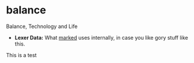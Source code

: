 # balance
Balance, Technology and Life

- **Lexer Data:**  What [marked] uses internally, in case you like gory stuff like this.


This is a test


[Marked]: https://github.com/markedjs/marked/
